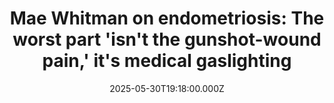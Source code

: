 ---
title: "Mae Whitman on endometriosis: The worst part 'isn't the gunshot-wound pain,' it's medical gaslighting"
date: 2025-05-30T19:18:00.000Z
category: Human Kindness
externalLink: "https://www.goodgoodgood.co/articles/mae-whitman-endometriosis-diagnosis-awareness"
image: ""
excerpt: "The star of “Parenthood” and “Good Girls” is the face of a new Think Endo awareness campaign for endometriosis.…"
---